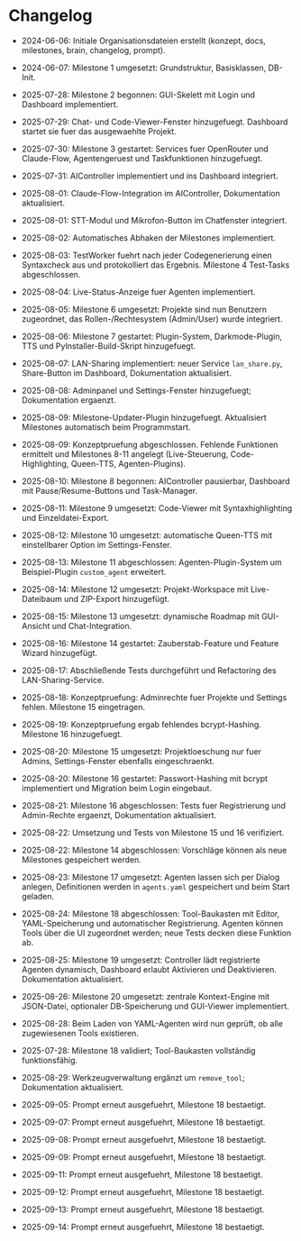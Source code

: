 # Changelog

- 2024-06-06: Initiale Organisationsdateien erstellt (konzept, docs, milestones, brain, changelog, prompt).

- 2024-06-07: Milestone 1 umgesetzt: Grundstruktur, Basisklassen, DB-Init.

- 2025-07-28: Milestone 2 begonnen: GUI-Skelett mit Login und Dashboard implementiert.
- 2025-07-29: Chat- und Code-Viewer-Fenster hinzugefuegt. Dashboard startet sie fuer das ausgewaehlte Projekt.
- 2025-07-30: Milestone 3 gestartet: Services fuer OpenRouter und Claude-Flow, Agentengeruest und Taskfunktionen hinzugefuegt.
- 2025-07-31: AIController implementiert und ins Dashboard integriert.
- 2025-08-01: Claude-Flow-Integration im AIController, Dokumentation aktualisiert.
- 2025-08-01: STT-Modul und Mikrofon-Button im Chatfenster integriert.

- 2025-08-02: Automatisches Abhaken der Milestones implementiert.
- 2025-08-03: TestWorker fuehrt nach jeder Codegenerierung einen Syntaxcheck
  aus und protokolliert das Ergebnis. Milestone 4 Test-Tasks abgeschlossen.
- 2025-08-04: Live-Status-Anzeige fuer Agenten implementiert.
- 2025-08-05: Milestone 6 umgesetzt: Projekte sind nun Benutzern zugeordnet, das
  Rollen-/Rechtesystem (Admin/User) wurde integriert.
- 2025-08-06: Milestone 7 gestartet: Plugin-System, Darkmode-Plugin, TTS und
  PyInstaller-Build-Skript hinzugefuegt.
- 2025-08-07: LAN-Sharing implementiert: neuer Service `lan_share.py`, Share-Button im Dashboard, Dokumentation aktualisiert.
- 2025-08-08: Adminpanel und Settings-Fenster hinzugefuegt; Dokumentation ergaenzt.
- 2025-08-09: Milestone-Updater-Plugin hinzugefuegt. Aktualisiert Milestones automatisch beim Programmstart.
- 2025-08-09: Konzeptpruefung abgeschlossen. Fehlende Funktionen ermittelt und Milestones 8-11 angelegt (Live-Steuerung, Code-Highlighting, Queen-TTS, Agenten-Plugins).
- 2025-08-10: Milestone 8 begonnen: AIController pausierbar, Dashboard mit Pause/Resume-Buttons und Task-Manager.
- 2025-08-11: Milestone 9 umgesetzt: Code-Viewer mit Syntaxhighlighting und Einzeldatei-Export.
- 2025-08-12: Milestone 10 umgesetzt: automatische Queen-TTS mit einstellbarer Option im Settings-Fenster.
- 2025-08-13: Milestone 11 abgeschlossen: Agenten-Plugin-System um Beispiel-Plugin `custom_agent` erweitert.
- 2025-08-14: Milestone 12 umgesetzt: Projekt-Workspace mit Live-Dateibaum und ZIP-Export hinzugefügt.
- 2025-08-15: Milestone 13 umgesetzt: dynamische Roadmap mit GUI-Ansicht und Chat-Integration.
- 2025-08-16: Milestone 14 gestartet: Zauberstab-Feature und Feature Wizard hinzugefügt.
- 2025-08-17: Abschließende Tests durchgeführt und Refactoring des LAN-Sharing-Service.
- 2025-08-18: Konzeptpruefung: Adminrechte fuer Projekte und Settings fehlen. Milestone 15 eingetragen.

- 2025-08-19: Konzeptpruefung ergab fehlendes bcrypt-Hashing. Milestone 16 hinzugefuegt.
- 2025-08-20: Milestone 15 umgesetzt: Projektloeschung nur fuer Admins, Settings-Fenster ebenfalls eingeschraenkt.
- 2025-08-20: Milestone 16 gestartet: Passwort-Hashing mit bcrypt implementiert und Migration beim Login eingebaut.
- 2025-08-21: Milestone 16 abgeschlossen: Tests fuer Registrierung und Admin-Rechte ergaenzt, Dokumentation aktualisiert.
- 2025-08-22: Umsetzung und Tests von Milestone 15 und 16 verifiziert.
- 2025-08-22: Milestone 14 abgeschlossen: Vorschläge können als neue Milestones gespeichert werden.
- 2025-08-23: Milestone 17 umgesetzt: Agenten lassen sich per Dialog anlegen,
  Definitionen werden in `agents.yaml` gespeichert und beim Start geladen.
- 2025-08-24: Milestone 18 abgeschlossen: Tool-Baukasten mit Editor,
  YAML-Speicherung und automatischer Registrierung. Agenten können
  Tools über die UI zugeordnet werden; neue Tests decken diese Funktion ab.
- 2025-08-25: Milestone 19 umgesetzt: Controller lädt registrierte Agenten
  dynamisch, Dashboard erlaubt Aktivieren und Deaktivieren. Dokumentation
  aktualisiert.
- 2025-08-26: Milestone 20 umgesetzt: zentrale Kontext-Engine mit JSON-Datei, optionaler DB-Speicherung und GUI-Viewer implementiert.
- 2025-08-28: Beim Laden von YAML-Agenten wird nun geprüft, ob alle zugewiesenen Tools existieren.
- 2025-07-28: Milestone 18 validiert; Tool-Baukasten vollständig funktionsfähig.
- 2025-08-29: Werkzeugverwaltung ergänzt um `remove_tool`; Dokumentation aktualisiert.
- 2025-09-05: Prompt erneut ausgefuehrt, Milestone 18 bestaetigt.
- 2025-09-07: Prompt erneut ausgefuehrt, Milestone 18 bestaetigt.
- 2025-09-08: Prompt erneut ausgefuehrt, Milestone 18 bestaetigt.
- 2025-09-09: Prompt erneut ausgefuehrt, Milestone 18 bestaetigt.
- 2025-09-11: Prompt erneut ausgefuehrt, Milestone 18 bestaetigt.
- 2025-09-12: Prompt erneut ausgefuehrt, Milestone 18 bestaetigt.

- 2025-09-13: Prompt erneut ausgefuehrt, Milestone 18 bestaetigt.
- 2025-09-14: Prompt erneut ausgefuehrt, Milestone 18 bestaetigt.
